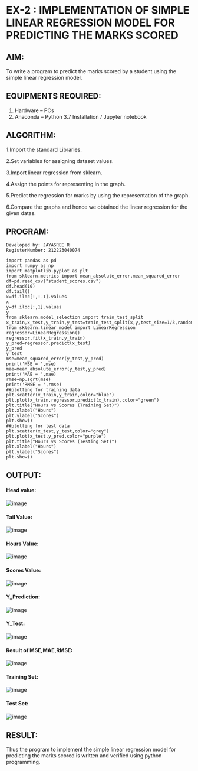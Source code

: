 # EX-2 : IMPLEMENTATION OF SIMPLE LINEAR REGRESSION MODEL FOR PREDICTING THE MARKS SCORED 

## AIM:
To write a program to predict the marks scored by a student using the simple linear regression model.

## EQUIPMENTS REQUIRED:
1. Hardware – PCs
2. Anaconda – Python 3.7 Installation / Jupyter notebook

## ALGORITHM:

1.Import the standard Libraries.

2.Set variables for assigning dataset values.

3.Import linear regression from sklearn.

4.Assign the points for representing in the graph.

5.Predict the regression for marks by using the representation of the graph.

6.Compare the graphs and hence we obtained the linear regression for the given datas.

## PROGRAM:

```
Developed by: JAYASREE R
RegisterNumber: 212223040074
```
```
import pandas as pd
import numpy as np
import matplotlib.pyplot as plt
from sklearn.metrics import mean_absolute_error,mean_squared_error
df=pd.read_csv("student_scores.csv")
df.head(10)
df.tail()
x=df.iloc[:,:-1].values
x
y=df.iloc[:,1].values
y
from sklearn.model_selection import train_test_split
x_train,x_test,y_train,y_test=train_test_split(x,y,test_size=1/3,random_state=0)
from sklearn.linear_model import LinearRegression
regressor=LinearRegression()
regressor.fit(x_train,y_train)
y_pred=regressor.predict(x_test)
y_pred
y_test
mse=mean_squared_error(y_test,y_pred)
print('MSE = ',mse)
mae=mean_absolute_error(y_test,y_pred)
print('MAE = ',mae)
rmse=np.sqrt(mse)
print('RMSE = ',rmse)
##plotting for training data
plt.scatter(x_train,y_train,color="blue")
plt.plot(x_train,regressor.predict(x_train),color="green")
plt.title("Hours vs Scores (Training Set)")
plt.xlabel("Hours")
plt.ylabel("Scores")
plt.show()
##plotting for test data
plt.scatter(x_test,y_test,color="grey")
plt.plot(x_test,y_pred,color="purple")
plt.title("Hours vs Scores (Testing Set)")
plt.xlabel("Hours")
plt.ylabel("Scores")
plt.show()

```


## OUTPUT:

#### Head value:

![image](https://github.com/user-attachments/assets/61964e83-f07e-43c2-a6c6-03c40586e1c4)

#### Tail Value:

![image](https://github.com/user-attachments/assets/bf495320-cf3b-4a5f-87a1-981abfee4ef8)

#### Hours Value:

![image](https://github.com/user-attachments/assets/c19401b4-2e41-4176-9622-6b365cd58e50)

#### Scores Value:

![image](https://github.com/user-attachments/assets/93aacbc4-9c81-4f4a-a5bb-e9e930dbce1a)

#### Y_Prediction:

![image](https://github.com/user-attachments/assets/9b711dbf-3537-41b7-93a0-64b7067dff17)

#### Y_Test:

![image](https://github.com/user-attachments/assets/ed2ed1ef-9dfa-4a96-bc7e-0f0414ee8cbf)

#### Result of MSE,MAE,RMSE:

![image](https://github.com/user-attachments/assets/8191ca04-0d04-4950-ba4b-c2c66399c959)

#### Training Set:

![image](https://github.com/user-attachments/assets/9c8aab62-cc2f-42ae-acc3-c67c53ef60e5)

#### Test Set:

![image](https://github.com/user-attachments/assets/e656a1eb-6108-4a72-9a06-8123bc27a654)









## RESULT:
Thus the program to implement the simple linear regression model for predicting the marks scored is written and verified using python programming.
